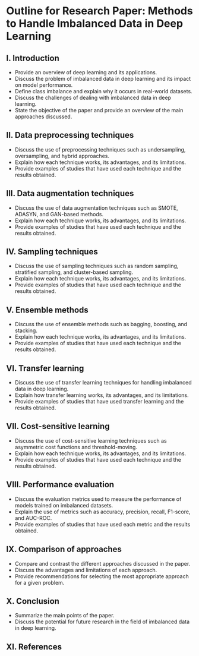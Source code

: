 # Outline for Research Paper: Methods to Handle Imbalanced Data in Deep Learning

## I. Introduction
- Provide an overview of deep learning and its applications.
- Discuss the problem of imbalanced data in deep learning and its impact on model performance.
- Define class imbalance and explain why it occurs in real-world datasets.
- Discuss the challenges of dealing with imbalanced data in deep learning.
- State the objective of the paper and provide an overview of the main approaches discussed.

## II. Data preprocessing techniques
- Discuss the use of preprocessing techniques such as undersampling, oversampling, and hybrid approaches.
- Explain how each technique works, its advantages, and its limitations.
- Provide examples of studies that have used each technique and the results obtained.

## III. Data augmentation techniques
- Discuss the use of data augmentation techniques such as SMOTE, ADASYN, and GAN-based methods.
- Explain how each technique works, its advantages, and its limitations.
- Provide examples of studies that have used each technique and the results obtained.

## IV. Sampling techniques
- Discuss the use of sampling techniques such as random sampling, stratified sampling, and cluster-based sampling.
- Explain how each technique works, its advantages, and its limitations.
- Provide examples of studies that have used each technique and the results obtained.

## V. Ensemble methods
- Discuss the use of ensemble methods such as bagging, boosting, and stacking.
- Explain how each technique works, its advantages, and its limitations.
- Provide examples of studies that have used each technique and the results obtained.

## VI. Transfer learning
- Discuss the use of transfer learning techniques for handling imbalanced data in deep learning.
- Explain how transfer learning works, its advantages, and its limitations.
- Provide examples of studies that have used transfer learning and the results obtained.

## VII. Cost-sensitive learning
- Discuss the use of cost-sensitive learning techniques such as asymmetric cost functions and threshold-moving.
- Explain how each technique works, its advantages, and its limitations.
- Provide examples of studies that have used each technique and the results obtained.

## VIII. Performance evaluation
- Discuss the evaluation metrics used to measure the performance of models trained on imbalanced datasets.
- Explain the use of metrics such as accuracy, precision, recall, F1-score, and AUC-ROC.
- Provide examples of studies that have used each metric and the results obtained.

## IX. Comparison of approaches
- Compare and contrast the different approaches discussed in the paper.
- Discuss the advantages and limitations of each approach.
- Provide recommendations for selecting the most appropriate approach for a given problem.

## X. Conclusion
- Summarize the main points of the paper.
- Discuss the potential for future research in the field of imbalanced data in deep learning.

## XI. References
